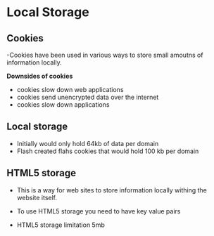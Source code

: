 # Local Storage

## Cookies 

-Cookies have been used in various ways to store small amoutns of information locally.

**Downsides of cookies**

- cookies slow down web applications
- cookies send unencrypted data over the internet
- cookies slow down applications

## Local storage

- Initially would only hold 64kb of data per domain
- Flash created flahs cookies that would hold 100 kb per domain


## HTML5 storage

- This is a way for web sites to store information locally  withing the website itself.

- To use HTML5 storage you need to have key value pairs

- HTML5 storage limitation 5mb


